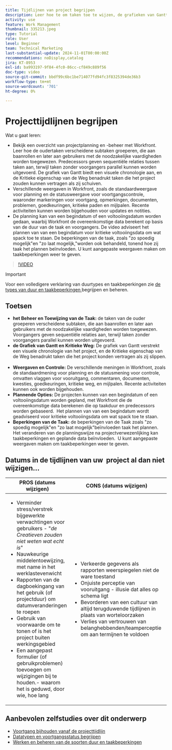 ```yaml
---
title: Tijdlijnen van project begrijpen
description: Leer hoe te om taken toe te wijzen, de grafieken van Gantt en de Kritieke eigenschappen van de Weg te gebruiken, projecten via meningen te controleren, taken efficiënt te plannen, en beperkingen voor optimale projectplanning toe te passen.
activity: use
feature: Work Management
thumbnail: 335213.jpeg
type: Tutorial
role: User
level: Beginner
team: Technical Marketing
last-substantial-update: 2024-11-01T00:00:00Z
recommendations: noDisplay,catalog
jira: KT-8953
exl-id: ba993197-9f84-4fc0-86cc-cf849c889f56
doc-type: video
source-git-commit: bbdf99c6bc1be714077fd94fc3f8325394de36b3
workflow-type: tm+mt
source-wordcount: '701'
ht-degree: 0%

---
```


# Projecttijdlijnen begrijpen

Wat u gaat leren:

* Bekijk een overzicht van projectplanning en -beheer met Workfront. Leer hoe de oudertaken verscheidene subtaken groeperen, die aan baanrollen en later aan gebruikers met de noodzakelijke vaardigheden worden toegewezen. Predecessors geven sequentiële relaties tussen taken aan, terwijl taken zonder voorgangers parallel kunnen worden uitgevoerd. De grafiek van Gantt biedt een visuele chronologie aan, en de Kritieke eigenschap van de Weg benadrukt taken die het project zouden kunnen vertragen als zij schuiven.
* Verschillende weergaven in Workfront, zoals de standaardweergave voor planning en de statusweergave voor voortgangscontrole, waaronder markeringen voor voortgang, opmerkingen, documenten, problemen, goedkeuringen, kritieke paden en mijlpalen. Recente activiteiten kunnen worden bijgehouden voor updates en notities.
* De planning kan van een begindatum of een voltooiingsdatum worden gedaan, waarbij Workfront de overeenkomstige data berekent op basis van de duur van de taak en voorgangers. De video adviseert het plannen van van een begindatum voor kritieke voltooiingsdata om wat spack toe te staan. De beperkingen van de taak, zoals &quot;zo spoedig mogelijk&quot;en &quot;zo laat mogelijk,&quot;worden ook behandeld, tonend hoe zij taak het plannen beïnvloeden. U kunt aangepaste weergaven maken om taakbeperkingen weer te geven.

>[!VIDEO](https://video.tv.adobe.com/v/335213/?quality=12&learn=on&enablevpops=1)

>[!IMPORTANT]
>
>Voor een volledigere verklaring van duurtypes en taakbeperkingen zie [ de types van duur en taakbeperkingen ](/help/manage-work/intermediate-projects/understand-and-manage-duration-types-and-task-constraints.md) begrijpen en beheren.

## Toetsen

* **het Beheer en Toewijzing van de Taak:** de taken van de ouder groeperen verscheidene subtaken, die aan baanrollen en later aan gebruikers met de noodzakelijke vaardigheden worden toegewezen. &#x200B; Voorgangers geven sequentiële relaties aan, terwijl taken zonder voorgangers parallel kunnen worden uitgevoerd. &#x200B;
* **de Grafiek van Gantt en Kritieke Weg:** De grafiek van Gantt verstrekt een visuele chronologie van het project, en de Kritieke eigenschap van de Weg benadrukt taken die het project konden vertragen als zij slippen. &#x200B;
* **Weergaven en Controle:** De verschillende meningen in Workfront, zoals de standaardmening voor planning en de statusmening voor controle, omvatten vlaggen voor vooruitgang, commentaren, documenten, kwesties, goedkeuringen, kritieke weg, en mijlpalen. Recente activiteiten kunnen ook worden bijgehouden. &#x200B;
* **Plannende Opties:** De projecten kunnen van een begindatum of een voltooiingsdatum worden gepland, met Workfront die de overeenkomstige data berekenen die op taakduur en predecessors worden gebaseerd. &#x200B; Het plannen van van een begindatum wordt geadviseerd voor kritieke voltooiingsdata om wat spack toe te staan. &#x200B;
* **Beperkingen van de Taak:** de beperkingen van de Taak zoals &quot;zo spoedig mogelijk&quot;en &quot;zo laat mogelijk&quot;beïnvloeden taak het plannen. &#x200B; Het veranderen van de planningswijze na projectverwezenlijking kan taakbeperkingen en geplande data beïnvloeden. &#x200B; U kunt aangepaste weergaven maken om taakbeperkingen weer te geven. &#x200B;


## Datums in de tijdlijnen van uw &#x200B; project al dan niet wijzigen...

| PROS (datums wijzigen) | CONS (datums wijzigen) | PROS (geen datums wijzigen) | CONS (geen datums wijzigen) |
|---------------------------|---------------------------|---------------------------|---------------------------|
| <ul><li>Verminder stress/verstrek bijgewerkte verwachtingen voor gebruikers - &quot;_de Creatieven zouden niet weten wat echt is_&quot;</li><li>Nauwkeurige middelentoewijzing, met name in het werklastevenwicht</li><li>Rapporten van de dagboekingang van het gebruik (of projectduur) om datumveranderingen te roepen</li><li>Gebruik van voorwaarde om te tonen of is het project buiten werkingsgebied</li><li>Een aangepast formulier (of gebruikproblemen) toevoegen om wijzigingen bij te houden.- waarom het is geduwd, door wie, hoe lang</li></ul> | <ul></li><li>Verkeerde gegevens als rapporten weerspiegelen niet de ware toestand</li><li>Onjuiste perceptie van vooruitgang - illusie dat alles op schema ligt &#x200B;</li><li>Bevorderen van een cultuur van altijd terugduwende tijdlijnen in plaats van worteloorzaken &#x200B;</li><li>Verlies van vertrouwen van belanghebbenden/teamperceptie om aan termijnen te voldoen </li></ul> | <ul></li><li>Nauwkeurige weergave van de projecttijdlijn - gegevens kunnen worden gebruikt voor analyse en om een duidelijk verhaal te vertellen van wat er is gebeurd</li><li>Optie om de duur te wijzigen of in plaats daarvan vertraging toe te voegen aan een voorganger</li><li>Eenvoudig procesverbeteringen identificeren voor toekomstige projectplanning/risicomanagement &#x200B;</li><li>Optie om basislijnen te gebruiken voor het vastleggen van het oorspronkelijke projectplan en die als vergelijking te gebruiken</li><li>Als je niet de mensen hebt om het te doen, en het voor alles te doen, doe het niet &#x200B;</li></ul> | <ul></li><li>Verwardheid en/of frustratie van gebruikers - overvloed aan &quot;late&quot; taken ondanks het feit dat ze zojuist op de hoogte zijn gesteld</li><li>De middelen werden effectief toegewezen aan kaart aan het originele plan, maar nu worden overbelast met vertraagd werk</li><li>De projecttijdlijn kan niet worden gebruikt om updates duidelijk aan belanghebbenden mee te delen</li></ul> |


## Aanbevolen zelfstudies over dit onderwerp

* [Voortgang bijhouden vanaf de projecttijdlijn](/help/manage-work/project-timelines/track-work-progress-from-the-project-timeline.md)
* [Datatypen en voortgangsstatus begrijpen](/help/manage-work/project-timelines/understand-task-dates-and-progress-status.md)
* [Werken en beheren van de soorten duur en taakbeperkingen](/help/manage-work/intermediate-projects/understand-and-manage-duration-types-and-task-constraints.md)

